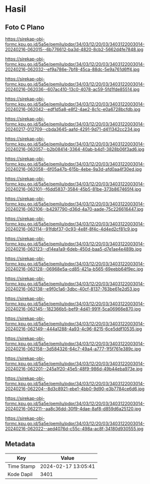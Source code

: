 # Hasil

## Foto C Plano

https://sirekap-obj-formc.kpu.go.id/5a5e/pemilu/pdpr/34/03/12/20/03/3403122003014-20240216-062015--6b776612-ba3d-4820-8cb2-5662d4fe7848.jpg

https://sirekap-obj-formc.kpu.go.id/5a5e/pemilu/pdpr/34/03/12/20/03/3403122003014-20240216-062032--ef9a786e-7bf8-45ca-88dc-5e9a761d6ff4.jpg

https://sirekap-obj-formc.kpu.go.id/5a5e/pemilu/pdpr/34/03/12/20/03/3403122003014-20240216-062036--607ac410-13c0-4078-ac59-5fd1fde85514.jpg

https://sirekap-obj-formc.kpu.go.id/5a5e/pemilu/pdpr/34/03/12/20/03/3403122003014-20240216-062042--edf1d5a8-e8f2-4ae2-8c1c-e0a6728bcfdb.jpg

https://sirekap-obj-formc.kpu.go.id/5a5e/pemilu/pdpr/34/03/12/20/03/3403122003014-20240217-012709--cbda3645-aafd-4291-9d71-d411342cc234.jpg

https://sirekap-obj-formc.kpu.go.id/5a5e/pemilu/pdpr/34/03/12/20/03/3403122003014-20240216-062057--b2b08414-3364-40ab-b4d1-3828b06f3ad6.jpg

https://sirekap-obj-formc.kpu.go.id/5a5e/pemilu/pdpr/34/03/12/20/03/3403122003014-20240216-062058--6f05a47b-615b-4ebe-9a3d-afd0aa4f30ed.jpg

https://sirekap-obj-formc.kpu.go.id/5a5e/pemilu/pdpr/34/03/12/20/03/3403122003014-20240216-062101--f6dd5837-3584-45b5-81be-373b867465f4.jpg

https://sirekap-obj-formc.kpu.go.id/5a5e/pemilu/pdpr/34/03/12/20/03/3403122003014-20240216-062106--b4297790-d36d-4a70-aade-75c226616447.jpg

https://sirekap-obj-formc.kpu.go.id/5a5e/pemilu/pdpr/34/03/12/20/03/3403122003014-20240216-062114--91fdbf37-0c93-4e8f-8f4c-4d4ed2cf81c9.jpg

https://sirekap-obj-formc.kpu.go.id/5a5e/pemilu/pdpr/34/03/12/20/03/3403122003014-20240216-062123--d14ea1a9-6deb-450d-baa5-d7e1ae4e489b.jpg

https://sirekap-obj-formc.kpu.go.id/5a5e/pemilu/pdpr/34/03/12/20/03/3403122003014-20240216-062128--06968e5a-cd85-421a-b565-69eebb64f9ec.jpg

https://sirekap-obj-formc.kpu.go.id/5a5e/pemilu/pdpr/34/03/12/20/03/3403122003014-20240216-062138--e9f0c1a6-3dbc-40cf-8137-763be61e2d53.jpg

https://sirekap-obj-formc.kpu.go.id/5a5e/pemilu/pdpr/34/03/12/20/03/3403122003014-20240216-062145--182366b5-bef9-4d41-991f-5ca06966e870.jpg

https://sirekap-obj-formc.kpu.go.id/5a5e/pemilu/pdpr/34/03/12/20/03/3403122003014-20240216-062149--444a1288-4a93-4c96-8215-6ce5ddf10535.jpg

https://sirekap-obj-formc.kpu.go.id/5a5e/pemilu/pdpr/34/03/12/20/03/3403122003014-20240216-062158--3d584326-64c7-49a4-a777-1f5f761e389c.jpg

https://sirekap-obj-formc.kpu.go.id/5a5e/pemilu/pdpr/34/03/12/20/03/3403122003014-20240216-062201--245a1f20-45e5-48f9-986d-49b44eba973e.jpg

https://sirekap-obj-formc.kpu.go.id/5a5e/pemilu/pdpr/34/03/12/20/03/3403122003014-20240216-062204--8d3c8921-ebe1-4bb0-9d90-e3b7784ce6d6.jpg

https://sirekap-obj-formc.kpu.go.id/5a5e/pemilu/pdpr/34/03/12/20/03/3403122003014-20240216-062211--aa8c36dd-30f9-4dae-8af8-d859d6a25120.jpg

https://sirekap-obj-formc.kpu.go.id/5a5e/pemilu/pdpr/34/03/12/20/03/3403122003014-20240216-062022--aed4076d-c55c-498a-ac8f-34180d930555.jpg


## Metadata

| Key        | Value               |
| ---------- | ------------------- |
| Time Stamp | 2024-02-17 13:05:41 |
| Kode Dapil | 3401                |



